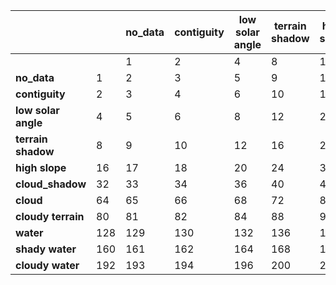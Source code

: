 <table class="colour-coded-table dea-water-observations-bitflags">
    <thead>
        <tr>
            <th></th>
            <th></th>
            <th><strong>no_data</strong></th>
            <th><strong>contiguity</strong></th>
            <th><strong>low solar angle</strong></th>
            <th><strong>terrain shadow</strong></th>
            <th><strong>high slope</strong></th>
            <th><strong>cloud_shadow</strong></th>
            <th><strong>cloud</strong></th>
            <th><strong>cloudy terrain</strong></th>
            <th><strong>water</strong></th>
            <th><strong>shady water</strong></th>
            <th><strong>cloudy water</strong></th>
        </tr>
    </thead>
    <tbody>
        <tr>
            <td></td>
            <td></td>
            <td>1</td>
            <td>2</td>
            <td>4</td>
            <td>8</td>
            <td>16</td>
            <td>32</td>
            <td>64</td>
            <td>80</td>
            <td>128</td>
            <td>160</td>
            <td>192</td>
        </tr>
        <tr>
            <td><strong>no_data</strong></td>
            <td>1</td>
            <td class="impossible">2</td>
            <td class="impossible">3</td>
            <td class="impossible">5</td>
            <td class="impossible">9</td>
            <td class="impossible">17</td>
            <td class="impossible">33</td>
            <td class="impossible">65</td>
            <td class="impossible">81</td>
            <td class="impossible">129</td>
            <td class="impossible">161</td>
            <td class="impossible">193</td>
        </tr>
        <tr>
            <td><strong>contiguity</strong></td>
            <td>2</td>
            <td class="impossible">3</td>
            <td class="impossible">4</td>
            <td class="impossible">6</td>
            <td class="impossible">10</td>
            <td class="impossible">18</td>
            <td class="impossible">34</td>
            <td class="impossible">66</td>
            <td class="impossible">82</td>
            <td class="impossible">130</td>
            <td class="impossible">162</td>
            <td class="impossible">194</td>
        </tr>
        <tr>
            <td><strong>low solar angle</strong></td>
            <td>4</td>
            <td class="impossible">5</td>
            <td class="impossible">6</td>
            <td class="impossible">8</td>
            <td>12</td>
            <td>20</td>
            <td>36</td>
            <td>68</td>
            <td class="special">84</td>
            <td>132</td>
            <td>164</td>
            <td>196</td>
        </tr>
        <tr>
            <td><strong>terrain shadow</strong></td>
            <td>8</td>
            <td class="impossible">9</td>
            <td class="impossible">10</td>
            <td>12</td>
            <td class="impossible">16</td>
            <td>24</td>
            <td>40</td>
            <td>72</td>
            <td>88</td>
            <td>136</td>
            <td>168</td>
            <td>200</td>
        </tr>
        <tr>
            <td><strong>high slope</strong></td>
            <td>16</td>
            <td class="impossible">17</td>
            <td class="impossible">18</td>
            <td>20</td>
            <td>24</td>
            <td class="impossible">32</td>
            <td>48</td>
            <td>80</td>
            <td>96</td>
            <td>144</td>
            <td>176</td>
            <td>208</td>
        </tr>
        <tr>
            <td><strong>cloud_shadow</strong></td>
            <td>32</td>
            <td class="impossible">33</td>
            <td class="impossible">34</td>
            <td>36</td>
            <td>40</td>
            <td>48</td>
            <td class="impossible">64</td>
            <td>96</td>
            <td>112</td>
            <td>160</td>
            <td>192</td>
            <td>224</td>
        </tr>
        <tr>
            <td><strong>cloud</strong></td>
            <td>64</td>
            <td class="impossible">65</td>
            <td class="impossible">66</td>
            <td>68</td>
            <td>72</td>
            <td>80</td>
            <td>96</td>
            <td class="impossible">128</td>
            <td class="impossible">144</td>
            <td>192</td>
            <td>224</td>
            <td class="impossible">256</td>
        </tr>
        <tr>
            <td><strong>cloudy terrain</strong></td>
            <td>80</td>
            <td class="impossible">81</td>
            <td class="impossible">82</td>
            <td class="special">84</td>
            <td>88</td>
            <td class="impossible">96</td>
            <td>112</td>
            <td>144</td>
            <td class="impossible">160</td>
            <td>208</td>
            <td>240</td>
            <td class="impossible">272</td>
        </tr>
        <tr>
            <td><strong>water</strong></td>
            <td>128</td>
            <td class="impossible">129</td>
            <td class="impossible">130</td>
            <td>132</td>
            <td>136</td>
            <td>144</td>
            <td>160</td>
            <td>192</td>
            <td>208</td>
            <td class="impossible">256</td>
            <td class="impossible">288</td>
            <td class="impossible">320</td>
        </tr>
        <tr>
            <td><strong>shady water</strong></td>
            <td>160</td>
            <td class="impossible">161</td>
            <td class="impossible">162</td>
            <td>164</td>
            <td>168</td>
            <td>176</td>
            <td>192</td>
            <td>224</td>
            <td>240</td>
            <td class="impossible">288</td>
            <td class="impossible">320</td>
            <td class="impossible">352</td>
        </tr>
        <tr>
            <td><strong>cloudy water</strong></td>
            <td>192</td>
            <td class="impossible">193</td>
            <td class="impossible">194</td>
            <td>196</td>
            <td>200</td>
            <td>208</td>
            <td>224</td>
            <td class="impossible">256</td>
            <td class="impossible">272</td>
            <td class="impossible">320</td>
            <td class="impossible">352</td>
            <td class="impossible">384</td>
        </tr>
    </tbody>
</table>
